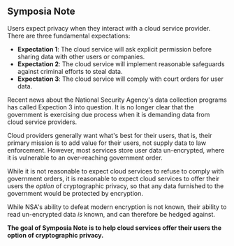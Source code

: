 ## Symposia Note

Users expect privacy when they interact with a cloud service provider. There are three fundamental expectations:

  - **Expectation 1**: The cloud service will ask explicit permission before sharing data with other users or companies.
  - **Expectation 2**: The cloud service will implement reasonable safeguards against criminal efforts to steal data.
  - **Expectation 3**: The cloud service will comply with court orders for user data.


Recent news about the National Security Agency's data collection programs has called Expection 3 into question. It is no longer clear that the government is exercising due process when it is demanding data from cloud service providers.

Cloud providers generally want what's best for their users, that is, their primary mission is to add value for their users, not supply data to law enforcement. However, most services store user data un-encrypted, where it is vulnerable to an over-reaching government order.

While it is not reasonable to expect cloud services to refuse to comply with government orders, it is reasonable to expect cloud services to offer their users the *option* of cryptographic privacy, so that any data furnished to the government would be protected by encryption.

While NSA's ability to defeat modern encryption is not known, their ability to read un-encrypted data *is* known, and can therefore be hedged against.

**The goal of Symposia Note is to help cloud services offer their users the option of cryptographic privacy.**


